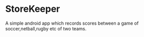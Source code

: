 # StoreKeeper
A simple android app which records scores between a game of soccer,netball,rugby etc of two teams.
